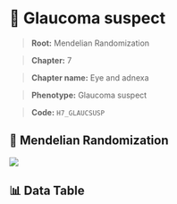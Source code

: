 # 🧪 Glaucoma suspect

> **Root:** Mendelian Randomization

> **Chapter:** 7  

> **Chapter name:** Eye and adnexa

> **Phenotype:** Glaucoma suspect  

> **Code:** `H7_GLAUCSUSP`

## 🧬 Mendelian Randomization  

<img src="/MR/Figures/Forward/H7_GLAUCSUSP.png"/>

## 📊 Data Table

<CsvTableMRF src="/MR_Data/Forward/H7_GLAUCSUSP.csv"/>
